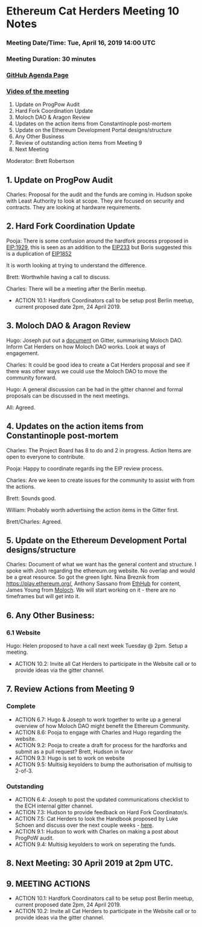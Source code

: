 # Ethereum Cat Herders Meeting 10 Notes
### Meeting Date/Time: Tue, April 16, 2019 14:00 UTC
### Meeting Duration: 30 minutes
### [GitHub Agenda Page](https://github.com/ethereum-cat-herders/PM/issues/38)
### [Video of the meeting](https://zoom.us/recording/share/ZBc_GThBhTh5BP2CuQhFLH6QnYj2XaZ8RweK1AzFClWwIumekTziMw)

1. Update on ProgPow Audit 
1. Hard Fork Coordination Update
1. Moloch DAO & Aragon Review
1. Updates on the action items from Constantinople post-mortem
1. Update on the Ethereum Development Portal designs/structure
1. Any Other Business
1. Review of outstanding action items from Meeting 9
1. Next Meeting

Moderator: Brett Robertson

## 1. Update on ProgPow Audit

Charles: Proposal for the audit and the funds are coming in. Hudson spoke with Least Authority to look at scope. They are focused on security and contracts. They are looking at hardware requirements.

## 2. Hard Fork Coordination Update

Pooja: There is some confusion around the hardfork process proposed in [EIP:1929](https://github.com/ethereum/EIPs/pull/1929), this is seen as an addition to the [EIP233](https://github.com/ethereum/EIPs/blob/7b5ffd204c8fc632fd812ffbb7f82ac13a7f880e/EIPS/eip-233.md) but Boris suggested this is a duplication of [EIP1852](https://github.com/ethereum/EIPs/pull/1852)

It is worth looking at trying to understand the difference.

Brett: Worthwhile having a call to discuss.

Charles: There will be a meeting after the Berlin meetup.

- ACTION 10.1: Hardfork Coordinators call to be setup post Berlin meetup, current proposed date 2pm, 24 April 2019.

## 3. Moloch DAO & Aragon Review

Hugo: Joseph put out a [document](https://hackmd.io/O14rsWJNSH2_QmTzndaCOA) on Gitter, summarising Moloch DAO. Inform Cat Herders on how Moloch DAO works. Look at ways of engagement.

Charles: It could be good idea to create a Cat Herders proposal and see if there was other ways we could use the Moloch DAO to move the community forward. 

Hugo: A general discussion can be had in the gitter channel and formal proposals can be discussed in the next meetings.

All: Agreed.

## 4. Updates on the action items from Constantinople post-mortem

Charles: The Project Board has 8 to do and 2 in progress. Action Items are open to everyone to contribute.

Pooja: Happy to coordinate regards ing the EIP review process. 

Charles: Are we keen to create issues for the community to assist with from the actions.

Brett: Sounds good.

William: Probably worth advertising the action items in the Gitter first.

Brett/Charles: Agreed.

## 5. Update on the Ethereum Development Portal designs/structure

Charles: Document of what we want has the general content and structure. I spoke with Josh regarding the ethereum.org website. No overlap and would be a great resource. So got the green light. Nina Breznik from https://play.ethereum.org/, Anthony Sassano from [EthHub](ethhub.io) for content, James Young from [Moloch](https://molochdao.com/). We will start working on it - there are no timeframes but will get into it.

## 6. Any Other Business:

### 6.1 Website

Hugo: Helen proposed to have a call next week Tuesday @ 2pm. Setup a meeting. 

- ACTION 10.2: Invite all Cat Herders to participate in the Website call or to provide ideas via the gitter channel.

## 7. Review Actions from Meeting 9

### Complete 
- ACTION 6.7: Hugo & Joseph to work together to write up a general overview of how Moloch DAO might benefit the Ethereum Community.
- ACTION 8.6: Pooja to engage with Charles and Hugo regarding the website.
- ACTION 9.2: Pooja to create a draft for process for the hardforks and submit as a pull request? Brett, Hudson in favor
- ACTION 9.3: Hugo is set to work on website
- ACTION 9.5: Multisig keyolders to bump the authorisation of multisig to 2-of-3.

### Outstanding 
- ACTION 6.4: Joseph to post the updated communications checklist to the ECH internal gitter channel. 
- ACTION 7.3: Hudson to provide feedback on Hard Fork Coordinator/s. 
- ACTION 7.5: Cat Herders to look the Handbook proposed by Luke Schoen and discuss over the next couple weeks - [here](https://github.com/ethereum-cat-herders/PM/blob/7cc3a8568f7eddb3744b182f1b560984ce3a3f86/projects/eth1.x/project-admin/project-management/MANAGEMENT_PLAN.md).
- ACTION 9.1: Hudson to work with Charles on making a post about ProgPoW audit.
- ACTION 9.4: Multisig keyolders to work on seperating the funds.


## 8. Next Meeting: 30 April 2019 at 2pm UTC.

## 9. MEETING ACTIONS

- ACTION 10.1: Hardfork Coordinators call to be setup post Berlin meetup, current proposed date 2pm, 24 April 2019.
- ACTION 10.2: Invite all Cat Herders to participate in the Website call or to provide ideas via the gitter channel.
